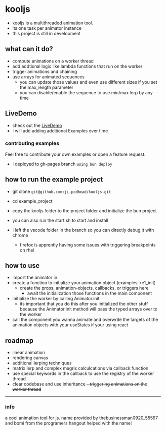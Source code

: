 # kooljs 
- kooljs is a multithreaded animation tool.
- its one task per animator instance
- this project is still in development 

## what can it do?
- compute animations on a worker thread
- add addtional logic like lambda functions that run on the worker
- trigger animations and chaining
- use arrays for animated sequences
  - you can update those values and even  use different sizes if you set the max_length parameter
  -  you can disable/enable the sequence to use min/max lerp by any time


## LiveDemo
- check out the [LiveDemo](ji-podhead.github.io/kools)
- I will add adding additional Examples over time
### contrbuting examples
Feel free to contribute your own examples or open a feature request.
- I deployed to gh-pages branch `using bun deploy`

## how to run the example project
- git clone `git@github.com:ji-podhead/kooljs.git`
- cd example_project
- copy the kooljs folder to the project folder and initialize the bun project
- you can also run the start.sh to start and install

- I left the vscode folder in the branch so you can directly debug it with chrome
  - firefox is apprently having some issues with triggering breakpoints on rhel



## how to use
- import the animator in 
- create a function to initialize your animation object (examples->e1_init)
  - create the props, animation-objects, callbacks, or triggers here
    - await the initialization those functions in the main component
- initialize the worker by calling Animator.init
  - its important that you do this after you initialized the other stuff because the Animator.init method will pass the typed arrays over to the worker
- call the component you wanna animate and overwrite the targets of the animation objects with your useStates if your using react 

## roadmap
- linear animation
- rendering canvas 
- additional lerping techniques
- matrix lerp and complex magrix calculcations via callback function
- use special keywords in the callback to use the registry of the worker thread 
- clear codebase and use inheritance
~~- triggering animations on the worker thread~~

---

### info
a cool animation tool for js. name provided by thebusinessman0920_55597 and bomi from the programers hangout helped with the name!